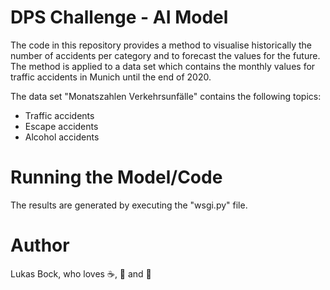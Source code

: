 # DPS Challenge - AI Model

The code in this repository provides a method to visualise historically the number of accidents per category and to forecast the values for the future. The method is applied to a data set which contains the monthly values for traffic accidents in Munich until the end of 2020. 

The data set "Monatszahlen Verkehrsunfälle" contains the following topics:
   - Traffic accidents
   - Escape accidents
   - Alcohol accidents

# Running the Model/Code
The results are generated by executing the "wsgi.py" file.

# Author
Lukas Bock, who loves ☕, 🍕 and 🥳